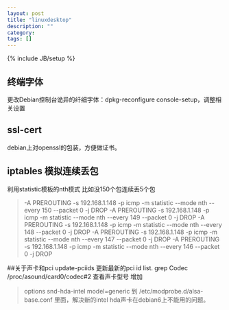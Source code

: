 ```yaml
---
layout: post
title: "linuxdesktop"
description: ""
category: 
tags: []
---
```

{% include JB/setup %}

## 终端字体
更改Debian控制台诡异的纤细字体：dpkg-reconfigure console-setup，调整相关设置

## ssl-cert
debian上对openssl的包装，方便做证书。

## iptables 模拟连续丢包
利用statistic模板的nth模式
比如没150个包连续丢5个包
>-A PREROUTING  -s 192.168.1.148 -p icmp -m statistic --mode nth --every 150 --packet 0 -j DROP 
>-A PREROUTING  -s 192.168.1.148 -p icmp -m statistic --mode nth --every 149 --packet 0 -j DROP 
>-A PREROUTING  -s 192.168.1.148 -p icmp -m statistic --mode nth --every 148 --packet 0 -j DROP 
>-A PREROUTING  -s 192.168.1.148 -p icmp -m statistic --mode nth --every 147 --packet 0 -j DROP 
>-A PREROUTING  -s 192.168.1.148 -p icmp -m statistic --mode nth --every 146 --packet 0 -j DROP 

##关于声卡和pci
update-pciids 更新最新的pci id list.
grep Codec /proc/asound/card0/codec#2  查看声卡型号
增加
>options snd-hda-intel model=generic 
到
>/etc/modprobe.d/alsa-base.conf
里面，解决新的intel hda声卡在debian6上不能用的问题。
